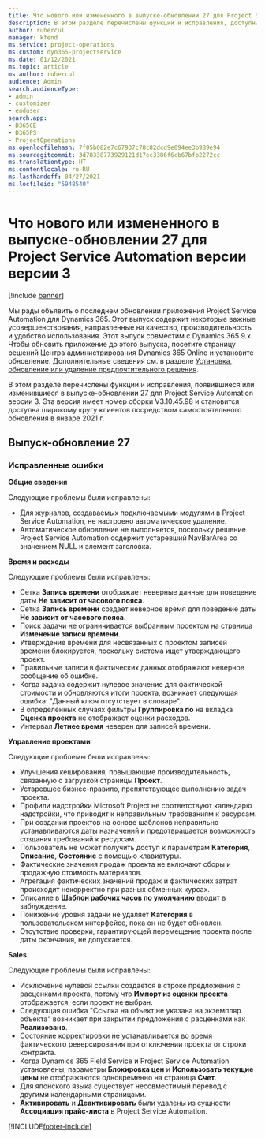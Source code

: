 ```yaml
---
title: Что нового или измененного в выпуске-обновлении 27 для Project Service Automation версии версии 3
description: В этом разделе перечислены функции и исправления, доступные в выпуске-обновлении 27 для Project Service Automation версии версии 3.
author: ruhercul
manager: kfend
ms.service: project-operations
ms.custom: dyn365-projectservice
ms.date: 01/12/2021
ms.topic: article
ms.author: ruhercul
audience: Admin
search.audienceType:
- admin
- customizer
- enduser
search.app:
- D365CE
- D365PS
- ProjectOperations
ms.openlocfilehash: 7f05b082e7c67937c78c82dcd9e094ee3b989e94
ms.sourcegitcommit: 3d78338773929121d17ec3386f6cb67bfb2272cc
ms.translationtype: HT
ms.contentlocale: ru-RU
ms.lasthandoff: 04/27/2021
ms.locfileid: "5948540"
---
```

# <a name="whats-new-or-changed-in-project-service-automation-update-release-27-v3"></a>Что нового или измененного в выпуске-обновлении 27 для Project Service Automation версии версии 3

[!include [banner](../includes/psa-now-project-operations.md)]

Мы рады объявить о последнем обновлении приложения Project Service Automation для Dynamics 365. Этот выпуск содержит некоторые важные усовершенствования, направленные на качество, производительность и удобство использования. Этот выпуск совместим с Dynamics 365 9.x. Чтобы обновить приложение до этого выпуска, посетите страницу решений Центра администрирования Dynamics 365 Online и установите обновление. Дополнительные сведения см. в разделе [Установка, обновление или удаление предпочтительного решения](/power-platform/admin/install-remove-preferred-solution).

В этом разделе перечислены функции и исправления, появившиеся или изменившиеся в выпуске-обновлении 27 для Project Service Automation версии 3. Эта версия имеет номер сборки V3.10.45.98 и становится доступна широкому кругу клиентов посредством самостоятельного обновления в январе 2021 г.

## <a name="update-release-27"></a>Выпуск-обновление 27

### <a name="bug-fixes"></a>Исправленные ошибки

**Общие сведения**

Следующие проблемы были исправлены:

- Для журналов, создаваемых подключаемыми модулями в Project Service Automation, не настроено автоматическое удаление.
- Автоматическое обновление не выполняется, поскольку решение Project Service Automation содержит устаревший NavBarArea со значением NULL и элемент заголовка.

**Время и расходы**

Следующие проблемы были исправлены:

- Сетка **Запись времени** отображает неверные данные для поведение даты **Не зависит от часового пояса**.
- Сетка **Запись времени** создает неверное время для поведение даты **Не зависит от часового пояса**.
- Поиск задачи не ограничивается выбранным проектом на страница **Изменение записи времени**.
- Утверждение времени для несвязанных с проектом записей времени блокируется, поскольку система ищет утверждающего проект.
- Правильные записи в фактических данных отображают неверное сообщение об ошибке.
- Когда задача содержит нулевое значение для фактической стоимости и обновляются итоги проекта, возникает следующая ошибка: "Данный ключ отсутствует в словаре".
- В определенных случаях фильтры **Группировка по** на вкладка **Оценка проекта** не отображает оценки расходов.
- Интервал **Летнее время** неверен для записей времени.

**Управление проектами**

Следующие проблемы были исправлены:

- Улучшения кеширования, повышающие производительность, связанную с загрузкой страницы **Проект**.
- Устаревшее бизнес-правило, препятствующее выполнению задач проекта.
- Профили надстройки Microsoft Project не соответствуют календарю надстройки, что приводит к неправильным требованиям к ресурсам.
- При создании проектов на основе шаблонов неправильно устанавливаются даты назначений и предотвращается возможность создания требований к ресурсам.
- Пользователь не может получить доступ к параметрам **Категория**, **Описание**, **Состояние** с помощью клавиатуры.
- Фактические значения продаж проекта не включают сборы и продажную стоимость материалов.
- Агрегация фактических значений продаж и фактических затрат происходит некорректно при разных обменных курсах.
- Описание в **Шаблон рабочих часов по умолчанию** вводит в заблуждение.
- Понижение уровня задачи не удаляет **Категория** в пользовательском интерфейсе, пока он не будет обновлен.
- Отсутствие проверки, гарантирующей перемещение проекта после даты окончания, не допускается.

**Sales**

Следующие проблемы были исправлены:

- Исключение нулевой ссылки создается в строке предложения с расценками проекта, потому что **Импорт из оценки проекта** отображается, если проект не выбран.
- Следующая ошибка "Ссылка на объект не указана на экземпляр объекта" возникает при закрытии предложения с расценками как **Реализовано**.
- Состояние корректировки не устанавливается во время фактического реверсирования при отключении проекта от строки контракта.
- Когда Dynamics 365 Field Service и Project Service Automation установлены, параметры **Блокировка цен** и **Использовать текущие цены** не отображаются одновременно на страница **Счет**.
- Для японского языка существует несовместимый перевод с другими календарными страницами.
- **Активировать** и **Деактивировать** были удалены из сущности **Ассоциация прайс-листа** в Project Service Automation.


[!INCLUDE[footer-include](../includes/footer-banner.md)]